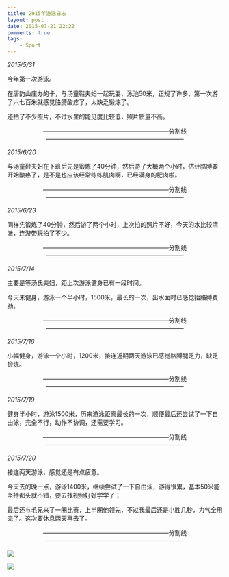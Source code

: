 ```yaml
---
title: 2015年游泳日志
layout: post
date: 2015-07-21 22:22
comments: true
tags: 
    - Sport
---
```

*2015/5/31*

今年第一次游泳。

在唐韵山庄办的卡，与汤童鞋夫妇一起玩耍，泳池50米，正规了许多，第一次游了六七百米就感觉胳膊酸疼了，太缺乏锻炼了。

还拍了不少照片，不过水里的能见度比较低，照片质量不高。

<center>—————————————————————分割线———————————————————————</center>

*2015/6/20*

与汤童鞋夫妇在下班后先是锻炼了40分钟，然后游了大概两个小时，估计胳膊要开始酸疼了，是不是也应该经常练练肌肉啊，已经满身的肥肉啦。

<center>—————————————————————分割线———————————————————————</center>

*2015/6/23*

同样先锻炼了40分钟，然后游了两个小时，上次拍的照片不好，今天的水比较清澈，连游带玩拍了不少。

<center>—————————————————————分割线———————————————————————</center>

*2015/7/14*

主要是等汤氏夫妇，距上次游泳健身已有一段时间。

今天未健身，游泳一个半小时，1500米，最长的一次，出水面时已感觉抬胳膊费劲。

<center>—————————————————————分割线———————————————————————</center>

*2015/7/16*

小幅健身，游泳一个小时，1200米，接连近期两天游泳已感觉胳膊腿乏力，缺乏锻炼。

<center>—————————————————————分割线———————————————————————</center>

*2015/7/19*

健身半小时，游泳1500米，历来游泳距离最长的一次，顺便最后还尝试了一下自由泳，完全不行，动作不协调，还需要学习。

<center>—————————————————————分割线———————————————————————</center>

*2015/7/20*

接连两天游泳，感觉还是有点疲惫。

今天去的晚一点，游泳1400米，继续尝试了一下自由泳，游得很累，基本50米能坚持都头就不错，要去找视频好好学学了；

最后还与毛兄来了一圈比赛，上半圈他领先，不过我最后还是小胜几秒，力气全用完了。这次要休息两天再去了。

<center>—————————————————————分割线———————————————————————</center>

![](http://p5f9oscjk.bkt.clouddn.com/Fggtz_j5ySF3Oli5z_4BGOFTnzvI)

![](http://p5f9oscjk.bkt.clouddn.com/Fo25-kh9ujZqu1GsaH5qomCav3oJ)